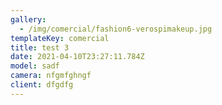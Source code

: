 ```yaml
---
gallery:
  - /img/comercial/fashion6-verospimakeup.jpg
templateKey: comercial
title: test 3
date: 2021-04-10T23:27:11.784Z
model: sadf
camera: nfgmfghngf
client: dfgdfg
---
```

